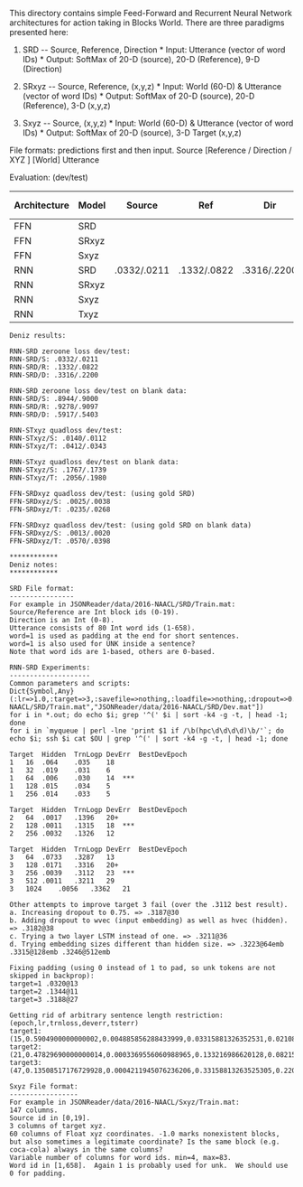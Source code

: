 This directory contains simple Feed-Forward and Recurrent Neural Network architectures for action taking in Blocks World.
There are three paradigms presented here:

  1. SRD -- Source, Reference, Direction
    * Input:   Utterance (vector of word IDs)
    * Output:  SoftMax of 20-D (source), 20-D (Reference), 9-D (Direction)

  2. SRxyz -- Source, Reference, (x,y,z)
    * Input:   World (60-D) & Utterance (vector of word IDs)
    * Output:  SoftMax of 20-D (source), 20-D (Reference), 3-D (x,y,z)

  3. Sxyz -- Source, (x,y,z)
    * Input:   World (60-D) & Utterance (vector of word IDs)
    * Output:  SoftMax of 20-D (source), 3-D Target (x,y,z)

File formats:  predictions first and then input.
Source [Reference / Direction / XYZ ] [World] Utterance 

Evaluation: (dev/test)

| Architecture |  Model   | Source | Ref | Dir | Mean Err | Median Err |
| ------------ |  ------- |:------:|:------:|:---:|:--------:|:----------:|
|  FFN         | SRD      |        |        |     |          |            |
|  FFN         | SRxyz    |        |        |     |          |            |
|  FFN         | Sxyz     |        |        |     |          |            |
|  RNN         | SRD      | .0332/.0211 | .1332/.0822 | .3316/.2200 |          |            |
|  RNN         | SRxyz    |        |        |     |          |            |
|  RNN         | Sxyz     |        |        |     |          |            |
|  RNN         | Txyz     |        |        |     |          |            |


```
Deniz results:

RNN-SRD zeroone loss dev/test:
RNN-SRD/S: .0332/.0211
RNN-SRD/R: .1332/.0822
RNN-SRD/D: .3316/.2200

RNN-SRD zeroone loss dev/test on blank data:
RNN-SRD/S: .8944/.9000
RNN-SRD/R: .9278/.9097
RNN-SRD/D: .5917/.5403

RNN-STxyz quadloss dev/test:
RNN-STxyz/S: .0140/.0112
RNN-STxyz/T: .0412/.0343

RNN-STxyz quadloss dev/test on blank data:
RNN-STxyz/S: .1767/.1739
RNN-STxyz/T: .2056/.1980

FFN-SRDxyz quadloss dev/test: (using gold SRD)
FFN-SRDxyz/S: .0025/.0038
FFN-SRDxyz/T: .0235/.0268

FFN-SRDxyz quadloss dev/test: (using gold SRD on blank data)
FFN-SRDxyz/S: .0013/.0020
FFN-SRDxyz/T: .0570/.0398
```

```
************
Deniz notes:
************

SRD File format:
----------------
For example in JSONReader/data/2016-NAACL/SRD/Train.mat:
Source/Reference are Int block ids (0-19).
Direction is an Int (0-8).
Utterance consists of 80 Int word ids (1-658).
word=1 is used as padding at the end for short sentences.
word=1 is also used for UNK inside a sentence?
Note that word ids are 1-based, others are 0-based.

RNN-SRD Experiments:
--------------------
Common parameters and scripts:
Dict{Symbol,Any}(:lr=>1.0,:target=>3,:savefile=>nothing,:loadfile=>nothing,:dropout=>0.5,:bestfile=>nothing,:embedding=>0,:gclip=>5.0,:nogpu=>false,:ftype=>"Float32",:hidden=>256,:epochs=>50,:decay=>0.9,:xsparse=>false,:seed=>20160427,:batchsize=>10,:datafiles=>ASCIIString["JSONReader/data/2016-NAACL/SRD/Train.mat","JSONReader/data/2016-NAACL/SRD/Dev.mat"])
for i in *.out; do echo $i; grep '^(' $i | sort -k4 -g -t, | head -1; done
for i in `myqueue | perl -lne 'print $1 if /\b(hpc\d\d\d\d)\b/'`; do echo $i; ssh $i cat $OU | grep '^(' | sort -k4 -g -t, | head -1; done

Target	Hidden	TrnLogp	DevErr	BestDevEpoch
1	16	.064	.035	18
1	32	.019	.031	6
1	64	.006	.030	14	***
1	128	.015	.034	5
1	256	.014	.033	5

Target	Hidden	TrnLogp	DevErr	BestDevEpoch
2	64	.0017	.1396	20+
2	128	.0011	.1315	18	***
2	256	.0032	.1326	12

Target	Hidden	TrnLogp	DevErr	BestDevEpoch
3	64	.0733	.3287	13
3	128	.0171	.3316	20+
3	256	.0039	.3112	23	***
3	512	.0011	.3211	29
3	1024	.0056	.3362	21

Other attempts to improve target 3 fail (over the .3112 best result).
a. Increasing dropout to 0.75. => .3187@30
b. Adding dropout to wvec (input embedding) as well as hvec (hidden). => .3182@38
c. Trying a two layer LSTM instead of one. => .3211@36
d. Trying embedding sizes different than hidden size. => .3223@64emb .3315@128emb .3246@512emb

Fixing padding (using 0 instead of 1 to pad, so unk tokens are not skipped in backprop):
target=1 .0320@13
target=2 .1344@11
target=3 .3188@27

Getting rid of arbitrary sentence length restriction: (epoch,lr,trnloss,deverr,tsterr)
target1: (15,0.5904900000000002,0.004885856288433999,0.03315881326352531,0.021089077746301543)
target2: (21,0.47829690000000014,0.0003369556060988965,0.133216986620128,0.0821529745042493)
target3: (47,0.13508517176729928,0.0004211945076236206,0.33158813263525305,0.22001888574126535)

Sxyz File format:
-----------------
For example in JSONReader/data/2016-NAACL/Sxyz/Train.mat:
147 columns.
Source id in [0,19].
3 columns of target xyz.
60 columns of Float xyz coordinates. -1.0 marks nonexistent blocks, but also sometimes a legitimate coordinate? Is the same block (e.g. coca-cola) always in the same columns?
Variable number of columns for word ids. min=4, max=83.
Word id in [1,658].  Again 1 is probably used for unk.  We should use 0 for padding.
```
